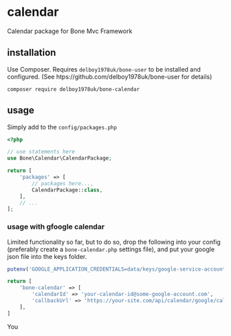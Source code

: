 # calendar
Calendar package for Bone Mvc Framework
## installation
Use Composer. Requires `delboy1978uk/bone-user` to be installed and configured. (See htps://github.com/delboy1978uk/bone-user for details)
```
composer require delboy1978uk/bone-calendar
```
## usage
Simply add to the `config/packages.php`
```php
<?php

// use statements here
use Bone\Calendar\CalendarPackage;

return [
    'packages' => [
        // packages here...,
        CalendarPackage::class,
    ],
    // ...
];
```
### usage with gfoogle calendar
Limited functionality so far, but to do so, drop the following into your config (preferably create a 
`bone-calendar.php` settings file), and put your google json file into the keys folder.
```php
putenv('GOOGLE_APPLICATION_CREDENTIALS=data/keys/google-service-account.json');

return [
    'bone-calendar' => [
        'calendarId' => 'your-calendar-id@some-google-account.com',
        'callbackUrl' => 'https://your-site.com/api/calendar/google/callback',
    ], 
]
```
You 
